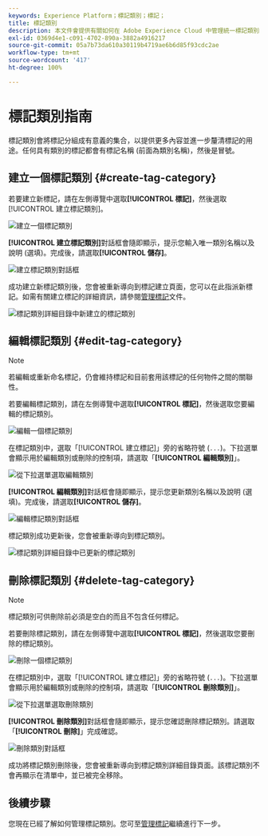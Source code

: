 ```yaml
---
keywords: Experience Platform；標記類別；標記；
title: 標記類別
description: 本文件會提供有關如何在 Adob​​e Experience Cloud 中管理統一標記類別的資訊
exl-id: 0369d4e1-c091-4702-890a-3882a4916217
source-git-commit: 05a7b73da610a30119b4719ae6b6d85f93cdc2ae
workflow-type: tm+mt
source-wordcount: '417'
ht-degree: 100%

---
```


# 標記類別指南

標記類別會將標記分組成有意義的集合，以提供更多內容並進一步釐清標記的用途。任何具有類別的標記都會有標記名稱 (前面為類別名稱)，然後是冒號。

## 建立一個標記類別 {#create-tag-category}

若要建立新標記，請在左側導覽中選取&#x200B;**[!UICONTROL 標記]**，然後選取[!UICONTROL 建立標記類別]。

![建立一個標記類別](./images/create-tag-category.png)

**[!UICONTROL 建立標記類別]**&#x200B;對話框會隨即顯示，提示您輸入唯一類別名稱以及說明 (選填)。完成後，請選取&#x200B;**[!UICONTROL 儲存]**。

![建立標記類別對話框](./images/create-tag-category-dialog.png)

成功建立新標記類別後，您會被重新導向到標記建立頁面，您可以在此指派新標記。如需有關建立標記的詳細資訊，請參閱[管理標記](./managing-tags.md#create-a-tag-create-tag)文件。

![標記類別詳細目錄中新建立的標記類別](./images/new-tag-cateogry-listed.png)

## 編輯標記類別 {#edit-tag-category}

>[!NOTE]
>
>若編輯或重新命名標記，仍會維持標記和目前套用該標記的任何物件之間的關聯性。

若要編輯標記類別，請在左側導覽中選取&#x200B;**[!UICONTROL 標記]**，然後選取您要編輯的標記類別。

![編輯一個標記類別](./images/edit-tag-category.png)

在標記類別中，選取「[!UICONTROL 建立標記]」旁的省略符號 (`...`)。下拉選單會顯示用於編輯類別或刪除的控制項，請選取「**[!UICONTROL 編輯類別]**」。

![從下拉選單選取編輯類別](./images/select-edit-tag-category.png)

**[!UICONTROL 編輯類別]**&#x200B;對話框會隨即顯示，提示您更新類別名稱以及說明 (選填)。完成後，請選取&#x200B;**[!UICONTROL 儲存]**。

![編輯標記類別對話框](./images/edit-category-dialog.png)

標記類別成功更新後，您會被重新導向到標記類別。

![標記類別詳細目錄中已更新的標記類別](./images/updated-tag-category.png)

## 刪除標記類別 {#delete-tag-category}

>[!NOTE]
>
>標記類別可供刪除前必須是空白的而且不包含任何標記。

若要刪除標記類別，請在左側導覽中選取&#x200B;**[!UICONTROL 標記]**，然後選取您要刪除的標記類別。

![刪除一個標記類別](./images/edit-tag-category.png)

在標記類別中，選取「[!UICONTROL 建立標記]」旁的省略符號 (`...`)。下拉選單會顯示用於編輯類別或刪除的控制項，請選取「**[!UICONTROL 刪除類別]**」。

![從下拉選單選取刪除類別](./images/select-delete-tag-category.png)

**[!UICONTROL 刪除類別]**&#x200B;對話框會隨即顯示，提示您確認刪除標記類別。請選取「**[!UICONTROL 刪除]**」完成確認。

![刪除類別對話框](./images/delete-category-dialog.png)

成功將標記類別刪除後，您會被重新導向到標記類別詳細目錄頁面。該標記類別不會再顯示在清單中，並已被完全移除。

## 後續步驟

您現在已經了解如何管理標記類別。您可至[管理標記](./managing-tags.md)繼續進行下一步。
